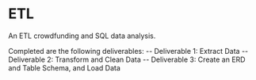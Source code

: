 # ETL

An ETL crowdfunding and SQL data analysis.

Completed are the following deliverables:
-- Deliverable 1: Extract Data
-- Deliverable 2: Transform and Clean Data
-- Deliverable 3: Create an ERD and Table Schema, and Load Data




